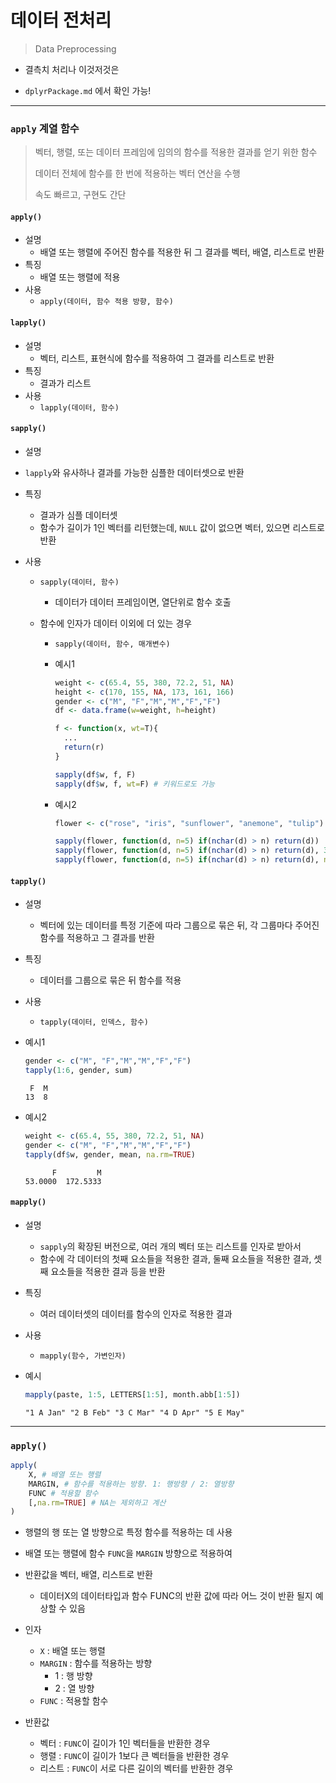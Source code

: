 # 데이터 전처리

> Data Preprocessing

* 결측치 처리나 이것저것은 

* `dplyrPackage.md` 에서 확인 가능!

  

---



### `apply` 계열 함수

> 벡터, 행렬, 또는 데이터 프레임에 임의의 함수를 적용한 결과를 얻기 위한 함수
>
> 데이터 전체에 함수를 한 번에 적용하는 벡터 연산을 수행
>
> 속도 빠르고, 구현도 간단

#### `apply()`

* 설명
  * 배열 또는 행렬에 주어진 함수를 적용한 뒤 그 결과를 벡터, 배열, 리스트로 반환
* 특징
  * 배열 또는 행렬에 적용
* 사용
  * `apply(데이터, 함수 적용 방향, 함수)`

#### `lapply()`

* 설명
  * 벡터, 리스트, 표현식에 함수를 적용하여 그 결과를 리스트로 반환
* 특징
  * 결과가 리스트
* 사용
  * `lapply(데이터, 함수)`

#### `sapply()`

* 설명
  
* `lapply`와 유사하나 결과를 가능한 심플한 데이터셋으로 반환
  
* 특징

  * 결과가 심플 데이터셋
  * 함수가 길이가 1인 벡터를 리턴했는데, `NULL` 값이 없으면 벡터, 있으면 리스트로 반환

* 사용

  * `sapply(데이터, 함수)`

    * 데이터가 데이터 프레임이면, 열단위로 함수 호출

  * 함수에 인자가 데이터 이외에 더 있는 경우

    * `sapply(데이터, 함수, 매개변수)` 

    * 예시1

      ```R
      weight <- c(65.4, 55, 380, 72.2, 51, NA)
      height <- c(170, 155, NA, 173, 161, 166)
      gender <- c("M", "F","M","M","F","F")
      df <- data.frame(w=weight, h=height)
      
      f <- function(x, wt=T){
        ...
        return(r)
      }
      
      sapply(df$w, f, F)
      sapply(df$w, f, wt=F) # 키워드로도 가능
      ```

    * 예시2

      ```R
      flower <- c("rose", "iris", "sunflower", "anemone", "tulip")
      
      sapply(flower, function(d, n=5) if(nchar(d) > n) return(d))
      sapply(flower, function(d, n=5) if(nchar(d) > n) return(d), 3)
      sapply(flower, function(d, n=5) if(nchar(d) > n) return(d), n=4)
      ```

      

#### `tapply()`

* 설명

  * 벡터에 있는 데이터를 특정 기준에 따라 그룹으로 묶은 뒤, 각 그룹마다 주어진 함수를 적용하고 그 결과를 반환

* 특징

  * 데이터를 그룹으로 묶은 뒤 함수를 적용

* 사용

  * `tapply(데이터, 인덱스, 함수)`

* 예시1

  ```R
  gender <- c("M", "F","M","M","F","F")
  tapply(1:6, gender, sum)
  ```

  ```
   F  M
  13  8
  ```

* 예시2

  ```R
  weight <- c(65.4, 55, 380, 72.2, 51, NA)
  gender <- c("M", "F","M","M","F","F")
  tapply(df$w, gender, mean, na.rm=TRUE)
  ```

  ```
        F         M
  53.0000  172.5333
  ```

  

#### `mapply()`

* 설명

  * `sapply`의 확장된 버전으로, 여러 개의 벡터 또는 리스트를 인자로 받아서
  * 함수에 각 데이터의 첫째 요소들을 적용한 결과, 둘째 요소들을 적용한 결과, 셋째 요소들을 적용한 결과 등을 반환

* 특징

  * 여러 데이터셋의 데이터를 함수의 인자로 적용한 결과

* 사용

  * `mapply(함수, 가변인자)`

* 예시

  ```R
  mapply(paste, 1:5, LETTERS[1:5], month.abb[1:5])
  ```

  ```
  "1 A Jan" "2 B Feb" "3 C Mar" "4 D Apr" "5 E May"
  ```

  



---



### `apply()`

```R
apply(
	X, # 배열 또는 행렬
	MARGIN, # 함수를 적용하는 방향. 1: 행방향 / 2: 열방향
	FUNC # 적용할 함수
	[,na.rm=TRUE] # NA는 제외하고 계산
)
```

* 행렬의 행 또는 열 방향으로 특정 함수를 적용하는 데 사용
* 배열 또는 행렬에 함수 `FUNC`을 `MARGIN` 방향으로 적용하여 
* 반환값을 벡터, 배열, 리스트로 반환 
  
  * 데이터X의 데이터타입과 함수 FUNC의 반환 값에 따라 어느 것이 반환 될지 예상할 수 있음 
* 인자
  * `X` : 배열 또는 행렬
  * `MARGIN` : 함수를 적용하는 방향
    * 1 : 행 방향
    * 2 : 열 방향
  * `FUNC` : 적용할 함수

* 반환값

  * 벡터 : `FUNC`이 길이가 1인 벡터들을 반환한 경우
  * 행렬 : `FUNC`이 길이가 1보다 큰 벡터들을 반환한 경우
  * 리스트 : `FUNC`이 서로 다른 길이의 벡터를 반환한 경우

  

